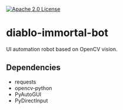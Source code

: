 [![Apache 2.0 License](https://img.shields.io/badge/license-Apache-blue.svg?style=flat)](LICENSE.md)

# diablo-immortal-bot
UI automation robot based on OpenCV vision.

Dependencies
------------
- requests
- opencv-python
- PyAutoGUI
- PyDirectInput
